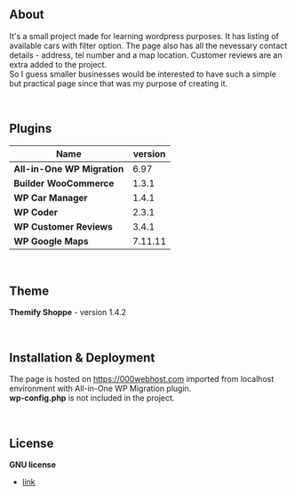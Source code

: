 ## About

It's a small project made for learning wordpress purposes. It has listing of available cars with filter option. The page also has all the nevessary contact details - address, tel number and a map location. Customer reviews are an extra added to the project. <br/>So I guess smaller businesses would be interested to have such a simple but practical page since that was my purpose of creating it. 

<br/>


## Plugins

| Name  | version |
| ------------- | ------------- |
| **All-in-One WP Migration** | 6.97  |
| **Builder WooCommerce** | 1.3.1  |
| **WP Car Manager** | 1.4.1  |
| **WP Coder** | 2.3.1  |
| **WP Customer Reviews** | 3.4.1  |
| **WP Google Maps** | 7.11.11  |


<br/>

## Theme

**Themify Shoppe** - version 1.4.2  

<br/>


## Installation & Deployment

The page is hosted on https://000webhost.com imported from localhost environment with All-in-One WP Migration plugin.<br/>
**wp-config.php** is not included in the project.

<br/>

## License

**GNU license**
  - [link](https://github.com/klauza/carDealer/blob/master/license.txt)
